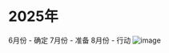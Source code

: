 # 2025年
6月份 - 确定
7月份 - 准备
8月份 - 行动
![image](https://github.com/user-attachments/assets/4c47107c-50e8-4fdc-818d-b5cb71b8f959)
